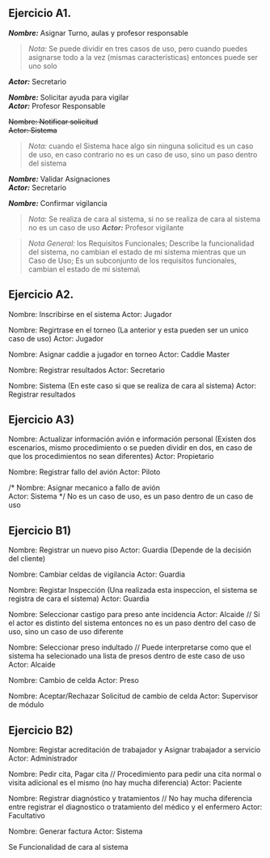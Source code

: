 ## Ejercicio A1.
 
***Nombre:*** Asignar Turno, aulas y profesor responsable 
> _Nota:_ Se puede dividir en tres casos de uso, pero cuando puedes asignarse todo a la vez (mismas características) entonces puede ser uno solo

***Actor:*** Secretario  

***Nombre:*** Solicitar ayuda para vigilar\
***Actor:*** Profesor Responsable

~~Nombre: Notificar solicitud~~\
~~Actor: Sistema~~    
> _Nota:_ cuando el Sistema hace algo sin ninguna solicitud es un caso de uso, en caso contrario no es un caso de uso, sino un paso dentro del sistema  

***Nombre:*** Validar Asignaciones\
***Actor:*** Secretario  

***Nombre:*** Confirmar vigilancia  
>_Nota:_ Se realiza de cara al sistema, si no se realiza de cara al sistema no es un caso de uso 
***Actor:*** Profesor vigilante   

>_Nota General:_ los Requisitos Funcionales; Describe la funcionalidad del sistema, no cambian el estado de mi sistema mientras que un Caso de Uso; Es un subconjunto de los requisitos funcionales, cambian el estado de mi sistema\ 

## Ejercicio A2.

Nombre: Inscribirse en el sistema
Actor: Jugador

Nombre: Regirtrase en el torneo (La anterior y esta pueden ser un unico caso de uso)
Actor: Jugador

Nombre: Asignar caddie a jugador en torneo
Actor: Caddie Master 

Nombre: Registrar resultados
Actor: Secretario

Nombre: Sistema (En este caso si que se realiza de cara al sistema) 
Actor: Registrar resultados

## Ejercicio A3)

Nombre: Actualizar información avión e información personal (Existen dos escenarios, mismo procedimiento o se pueden dividir en dos, en caso de que los procedimientos no sean diferentes) 
Actor: Propietario 

Nombre: Registrar fallo del avión 
Actor: Piloto 

/* Nombre: Asignar mecanico a fallo de avión  
Actor: Sistema */ No es un caso de uso, es un paso dentro de un caso de uso

## Ejercicio B1)

Nombre: Registrar un nuevo piso 
Actor: Guardia (Depende de la decisión del cliente)

Nombre: Cambiar celdas de vigilancia
Actor: Guardia 

Nombre: Registar Inspección (Una realizada esta inspeccion, el sistema se registra de cara el sistema) 
Actor: Guardia

Nombre: Seleccionar castigo para preso ante incidencia 
Actor: Alcaide // Si el actor es distinto del sistema entonces no es un paso dentro del caso de uso, sino un caso de uso diferente

Nombre: Seleccionar preso indultado // Puede interpretarse como que el sistema ha selecionado una lista de presos dentro de este caso de uso  
Actor: Alcaide

Nombre: Cambio de celda
Actor: Preso

Nombre: Aceptar/Rechazar Solicitud de cambio de celda
Actor: Supervisor de módulo

## Ejercicio B2)

Nombre: Registar acreditación de trabajador y Asignar trabajador a servicio 
Actor: Administrador

Nombre: Pedir cita, Pagar cita // Procedimiento para pedir una cita normal o visita adicional es el mismo (no hay mucha diferencia)
Actor: Paciente

Nombre: Registrar diagnóstico y tratamientos // No hay mucha diferencia entre registrar el diagnostico o tratamiento del médico y el enfermero
Actor: Facultativo

Nombre: Generar factura 
Actor: Sistema  



Se Funcionalidad de cara al sistema 